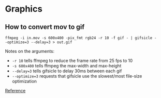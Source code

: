 # Graphics

## How to convert mov to gif

`ffmpeg -i in.mov -s 600x400 -pix_fmt rgb24 -r 10 -f gif - | gifsicle --optimize=3 --delay=3 > out.gif`

Notes on the arguments:

* `-r 10` tells ffmpeg to reduce the frame rate from 25 fps to 10
* `-s 600x400` tells ffmpeg the max-width and max-height
* `--delay=3` tells gifsicle to delay 30ms between each gif
* `--optimize=3` requests that gifsicle use the slowest/most file-size optimization 

[Reference](https://gist.github.com/dergachev/4627207)